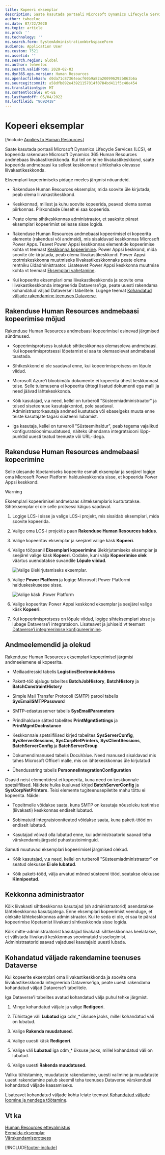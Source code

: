 ```yaml
---
title: Kopeeri eksemplar
description: Saate kasutada portaali Microsoft Dynamics Lifecycle Services (LCS), et kopeerida rakenduse Microsoft Dynamics 365 Human Resources andmebaas liivakastikeskkonda.
author: twheeloc
ms.date: 07/22/2020
ms.topic: article
ms.prod: ''
ms.technology: ''
ms.search.form: SystemAdministrationWorkspaceForm
audience: Application User
ms.custom: 7521
ms.assetid: ''
ms.search.region: Global
ms.author: twheeloc
ms.search.validFrom: 2020-02-03
ms.dyn365.ops.version: Human Resources
ms.openlocfilehash: d0da71c87364eacf60b9a82a200996292b863b6a
ms.sourcegitcommit: a58dfb892e43921157014f0784bd411f5c40e454
ms.translationtype: MT
ms.contentlocale: et-EE
ms.lasthandoff: 05/04/2022
ms.locfileid: "8692418"
---
```

# <a name="copy-an-instance"></a>Kopeeri eksemplar

[!include [Applies to Human Resources](../includes/applies-to-hr.md)]


Saate kasutada portaali Microsoft Dynamics Lifecycle Services (LCS), et kopeerida rakenduse Microsoft Dynamics 365 Human Resources andmebaas liivakastikeskkonda. Kui teil on teine liivakastikeskkond, saate kopeerida andmebaasi ka sellest keskkonnast sihtkohaks olevasse liivakastikeskkonda.

Eksemplari kopeerimiseks pidage meeles järgmisi nõuandeid.

- Rakenduse Human Resources eksemplar, mida soovite üle kirjutada, peab olema liivakastikeskkond.

- Keskkonnad, millest ja kuhu soovite kopeerida, peavad olema samas piirkonnas. Piirkondade üleselt ei saa kopeerida.

- Peate olema sihtkeskkonnas administraator, et saaksite pärast eksemplari kopeerimist sellesse sisse logida.

- Rakenduse Human Resources andmebaasi kopeerimisel ei kopeerita elemente (rakendusi või andmeid), mis sisalduvad keskkonnas Microsoft Power Apps. Teavet Power Appsi keskkonnas elementide kopeerimise kohta vt teemast [Keskkonna kopeerimine](/power-platform/admin/copy-environment). Power Appsi keskkond, mida soovite üle kirjutada, peab olema liivakastikeskkond. Power Appsi tootmiskeskkonna muutmiseks liivakastikeskkonnaks peate olema rentniku üldadministraator. Lisateavet Power Appsi keskkonna muutmise kohta vt teemast [Eksemplari vahetamine](/dynamics365/admin/switch-instance).

- Kui kopeerite eksemplari oma liivakastikeskkonda ja soovite oma liivakastikeskkonda integreerida Dataverse'iga, peate uuesti rakendama kohandatud väljad Dataverse'i tabelitele. Lugege teemat [Kohandatud väljade rakendamine teenuses Dataverse](hr-admin-setup-copy-instance.md?apply-custom-fields-to-common-data-service).

## <a name="effects-of-copying-a-human-resources-database"></a>Rakenduse Human Resources andmebaasi kopeerimise mõjud

Rakenduse Human Resources andmebaasi kopeerimisel esinevad järgmised sündmused.

- Kopeerimisprotsess kustutab sihtkeskkonnas olemasoleva andmebaasi. Kui kopeerimisprotsessi lõpetamist ei saa te olemasolevat andmebaasi taastada.

- Sihtkeskkond ei ole saadaval enne, kui kopeerimisprotsess on lõpule viidud.

- Microsoft Azure’i bloobimälu dokumente ei kopeerita ühest keskkonnast teise. Selle tulemusena ei kopeerita ühtegi lisatud dokumenti ega malli ja need jäävad lähtekeskkonda.

- Kõik kasutajad, v.a need, kellel on turberoll "Süsteemiadministraator" ja teised siseteenuse kasutajakontod, pole saadaval. Administraatorkasutaja andmed kustutada või ebaselgeks muuta enne teiste kasutajate tagasi süsteemi lubamist.

- Iga kasutaja, kellel on turvaroll "Süsteemihaldur", peab tegema vajalikud konfiguratsioonimuudatused, näiteks ühendama integratsiooni lõpp-punktid uuesti teatud teenuste või URL-idega.

## <a name="copy-the-human-resources-database"></a>Rakenduse Human Resources andmebaasi kopeerimine

Selle ülesande lõpetamiseks kopeerite esmalt eksemplar ja seejärel logige oma Microsoft Power Platformi halduskeskkonda sisse, et kopeerida Power Appsi keskkond.

> [!WARNING]
> Eksemplari kopeerimisel andmebaas sihteksemplaris kustutatakse. Sihteksemplar ei ole selle protsessi käigus saadaval.

1. Logige LCS-i sisse ja valige LCS-i projekt, mis sisaldab eksemplari, mida soovite kopeerida.

2. Valige oma LCS-i projektis paan **Rakenduse Human Resources haldus**.

3. Valige kopeeritav eksemplar ja seejärel valige käsk **Kopeeri**.

4. Valige tööpaanil **Eksemplari kopeerimine** ülekirjutamiseks eksemplar ja seejärel valige käsk **Kopeeri**. Oodake, kuni välja **Kopeerimise olek** väärtus uuendatakse suvandile **Lõpule viidud**.

   ![[Valige ülekirjutamiseks eksemplar.](./media/copy-instance-select-target-instance.png)](./media/copy-instance-select-target-instance.png)

5. Valige **Power Platform** ja logige Microsoft Power Platformi halduskeskusesse sisse.

   ![[Valige käsk .Power Platform](./media/copy-instance-select-power-platform.png)](./media/copy-instance-select-power-platform.png)

6. Valige kopeeritav Power Appsi keskkond eksemplar ja seejärel valige käsk **Kopeeri**.

7. Kui kopeerimisprotsess on lõpule viidud, logige sihteksemplari sisse ja lubage Dataverse’i integratsioon. Lisateavet ja juhiseid vt teemast [Dataverse’i integreerimise konfigureerimine](./hr-admin-integration-common-data-service.md).

## <a name="data-elements-and-statuses"></a>Andmeelemendid ja olekud

Rakenduse Human Resources eksemplari kopeerimisel järgmisi andmeelemene ei kopeerita.

- Meiliaadressid tabelis **LogisticsElectronicAddress**

- Pakett-töö ajalugu tabelites **BatchJobHistory**, **BatchHistory** ja **BatchConstraintHistory**

- Simple Mail Transfer Protocoli (SMTP) parool tabelis **SysEmailSMTPPassword**

- SMTP-edastusserver tabelis **SysEmailParameters**

- Prindihalduse sätted tabelites **PrintMgmtSettings** ja **PrintMgmtDocInstance**

- Keskkonnale spetsiifilised kirjed tabelites **SysServerConfig**, **SysServerSessions**, **SysCorpNetPrinters**, **SysClientSessions**, **BatchServerConfig** ja **BatchServerGroup**

- Dokumendimanused tabelis DocuValue. Need manused sisaldavad mis tahes Microsoft Office’i malle, mis on lähtekeskkonnas üle kirjutatud

- Ühendusstring tabelis **PersonnelIntegrationConfiguration**

Osasid neist elementidest ei kopeerita, kuna need on keskkonnale spetsiifilised. Näidete hulka kuuluvad kirjed **BatchServerConfig** ja **SysCorpNetPrinters**. Teisi elemente tugiteenusepiletite mahu tõttu ei kopeerita. Näide:

- Topeltmeile võidakse saata, kuna SMTP on kasutaja nõusoleku testimise (liivakasti) keskkonnas endiselt lubatud.

- Sobimatuid integratsiooniteated võidakse saata, kuna pakett-tööd on endiselt lubatud.

- Kasutajad võivad olla lubatud enne, kui administraatorid saavad teha värskendamisjärgseid puhastustoiminguid.

Samuti muutuvad eksemplari kopeerimisel järgmised olekud.

- Kõik kasutajad, v.a need, kellel on turberoll "Süsteemiadministraator" on seatud olekusse **Ei ole lubatud**.

- Kõik pakett-tööd, välja arvatud mõned süsteemi tööd, seatakse olekusse **Kinnipeetud**.

## <a name="environment-admin"></a>Kekkonna administraator

Kõik liivakasti sihtkeskkonna kasutajad (sh administraatorid) asendatakse lähtekeskkonna kasutajatega. Enne eksemplari kopeerimist veenduge, et oleksite lähtekeskkonnas administraator. Kui te seda ei ole, ei saa te pärast kopeerimise lõpetamist liivakasti sihtkeskkonda sisse logida.

Kõik mitte-administraatorist kasutajad liivakasti sihtkeskkonnas keelatakse, et välistada liivakasti keskkonnas soovimatuid sisselogimisi. Administraatorid saavad vajadusel kasutajaid uuesti lubada.

## <a name="apply-custom-fields-to-dataverse"></a>Kohandatud väljade rakendamine teenuses Dataverse

Kui kopeerite eksemplari oma liivakastikeskkonda ja soovite oma liivakastikeskkonda integreerida Dataverse'iga, peate uuesti rakendama kohandatud väljad Dataverse'i tabelitele.

Iga Dataverse'i tabelites avatud kohandatud välja puhul tehke järgmist.

1. Minge kohandatud väljale ja valige **Redigeeri**.

2. Tühistage väli **Lubatud** iga cdm_* üksuse jaoks, millel kohandatud väli on lubatud.

3. Valige **Rakenda muudatused**.

4. Valige uuesti käsk **Redigeeri**.

5. Valige väli **Lubatud** iga cdm_* üksuse jaoks, millel kohandatud väli on lubatud.

6. Valige uuesti **Rakenda muudatused**.

Valiku tühistamine, muudatuste rakendamine, uuesti valimine ja muudatuste uuesti rakendamine palub skeemil teha teenuses Dataverse värskendusi kohandatud väljade kaasamiseks.

Lisateavet kohandatud väljade kohta leiate teemast [Kohandatud väljade loomine ja nendega töötamine](../fin-ops-core/fin-ops/get-started/user-defined-fields.md).

## <a name="see-also"></a>Vt ka

[Human Resources ettevalmistus](hr-admin-setup-provision.md)</br>
[Eemalda eksemplar](hr-admin-setup-remove-instance.md)</br>
[Värskendamisprotsess](hr-admin-setup-update-process.md)



[!INCLUDE[footer-include](../includes/footer-banner.md)]
